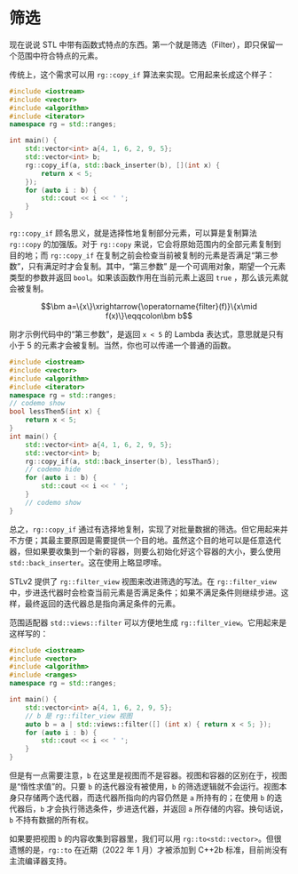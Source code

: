 # 筛选

现在说说 STL 中带有函数式特点的东西。第一个就是筛选（Filter），即只保留一个范围中符合特点的元素。

传统上，这个需求可以用 `rg::copy_if` 算法来实现。它用起来长成这个样子：

```cpp codemo
#include <iostream>
#include <vector>
#include <algorithm>
#include <iterator>
namespace rg = std::ranges;

int main() {
    std::vector<int> a{4, 1, 6, 2, 9, 5};
    std::vector<int> b;
    rg::copy_if(a, std::back_inserter(b), [](int x) {
        return x < 5;
    });
    for (auto i : b) {
        std::cout << i << ' ';
    }
}
```

`rg::copy_if` 顾名思义，就是选择性地复制部分元素，可以算是复制算法 `rg::copy` 的加强版。对于 `rg::copy` 来说，它会将原始范围内的全部元素复制到目的地；而 `rg::copy_if` 在复制之前会检查当前被复制的元素是否满足“第三参数”，只有满足时才会复制。其中，“第三参数” 是一个可调用对象，期望一个元素类型的参数并返回 `bool`。如果该函数作用在当前元素上返回 `true` ，那么该元素就会被复制。

$$\bm a=\{x\}\xrightarrow{\operatorname{filter}(f)}\{x\mid f(x)\}\eqqcolon\bm b$$

刚才示例代码中的“第三参数”，是返回 `x < 5` 的 Lambda 表达式，意思就是只有小于 5 的元素才会被复制。当然，你也可以传递一个普通的函数。

```cpp codemo
#include <iostream>
#include <vector>
#include <algorithm>
#include <iterator>
namespace rg = std::ranges;
// codemo show
bool lessThen5(int x) {
    return x < 5;
}
int main() {
    std::vector<int> a{4, 1, 6, 2, 9, 5};
    std::vector<int> b;
    rg::copy_if(a, std::back_inserter(b), lessThan5);
    // codemo hide
    for (auto i : b) {
        std::cout << i << ' ';
    }
    // codemo show
}
```

总之，`rg::copy_if` 通过有选择地复制，实现了对批量数据的筛选。但它用起来并不方便；其最主要原因是需要提供一个目的地。虽然这个目的地可以是任意迭代器，但如果要收集到一个新的容器，则要么初始化好这个容器的大小，要么使用 `std::back_inserter`。这在使用上略显啰嗦。

STLv2 提供了 `rg::filter_view` 视图来改进筛选的写法。在 `rg::filter_view` 中，步进迭代器时会检查当前元素是否满足条件；如果不满足条件则继续步进。这样，最终返回的迭代器总是指向满足条件的元素。

范围适配器 `std::views::filter` 可以方便地生成 `rg::filter_view`。它用起来是这样写的：

```cpp
#include <iostream>
#include <vector>
#include <algorithm>
#include <ranges>
namespace rg = std::ranges;

int main() {
    std::vector<int> a{4, 1, 6, 2, 9, 5};
    // b 是 rg::filter_view 视图
    auto b = a | std::views::filter([] (int x) { return x < 5; });
    for (auto i : b) {
        std::cout << i << ' ';
    }
}
```

但是有一点需要注意，`b` 在这里是视图而不是容器。视图和容器的区别在于，视图是“惰性求值”的。只要 `b` 的迭代器没有被使用，`b` 的筛选逻辑就不会运行。视图本身只存储两个迭代器，而迭代器所指向的内容仍然是 `a` 所持有的；在使用 `b` 的迭代器后，`b` 才会执行筛选条件，步进迭代器，并返回 `a` 所存储的内容。换句话说，`b` 不持有数据的所有权。

如果要把视图 `b` 的内容收集到容器里，我们可以用 `rg::to<std::vector>`。但很遗憾的是，`rg::to` 在近期（2022 年 1 月）才被添加到 C++2b 标准，目前尚没有主流编译器支持。
